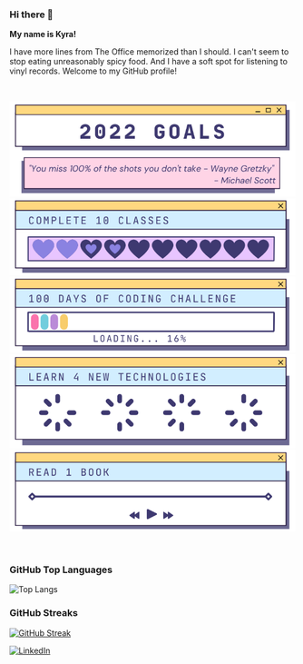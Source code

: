 
### Hi there 👋

**My name is Kyra!**

I have more lines from The Office memorized than I should.
I can't seem to stop eating unreasonably spicy food.
And I have a soft spot for listening to vinyl records. Welcome to my GitHub profile!


<br>

<p align="center">
<img src="https://github.com/jaegerkyra/jaegerkyra/blob/main/2022%20Goal%20Images/2022_Goals.png">
<img src="https://github.com/jaegerkyra/jaegerkyra/blob/main/2022%20Goal%20Images/Classes/2022_ClassesGoals_2%20partial%20classes.png">
<img src="https://github.com/jaegerkyra/jaegerkyra/blob/main/2022%20Goal%20Images/100%20Days%20of%20Coding/2022_100DaysGoal_16.png">
<img src="https://github.com/jaegerkyra/jaegerkyra/blob/main/2022%20Goal%20Images/New%20Tech/2022_NewTechGoals_0.png">
<img src="https://github.com/jaegerkyra/jaegerkyra/blob/main/2022%20Goal%20Images/Book%20Goal/2022_BookGoals_0.png">
</p>

<br>

### GitHub Top Languages
![Top Langs](https://github-readme-stats.vercel.app/api/top-langs/?username=jaegerkyra&layout=compact)

<!--Old Github streaks widget code
<img src="https://github-readme-streak-stats.herokuapp.com/?user=jaegerkyra&theme=dark" width="48%" >
-->
### GitHub Streaks
[![GitHub Streak](https://github-readme-streak-stats.herokuapp.com?user=jaegerkyra&date_format=M%20j%5B%2C%20Y%5D&theme=dark)](https://git.io/streak-stats)

<a href="https://www.linkedin.com/in/kyrajaeger/">![LinkedIn](https://img.shields.io/badge/LinkedIn-0077B5?style=for-the-badge&logo=linkedin&logoColor=white)</a>


<!--
**jaegerkyra/jaegerkyra** is a ✨ _special_ ✨ repository because its `README.md` (this file) appears on your GitHub profile.

Here are some ideas to get you started:

- 🔭 I’m currently working on ...
- 🌱 I’m currently learning ...
- 👯 I’m looking to collaborate on ...
- 🤔 I’m looking for help with ...
- 💬 Ask me about ...
- 📫 How to reach me: ...
- 😄 Pronouns: ...
- ⚡ Fun fact: ...
-->



